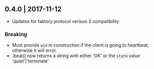 0.4.0 | 2017-11-12
---

 * Updates for faktory protocol verison 2 compatibility

### Breaking

 * Must provide `wid` in construction if the client is going to heartbeat, otherwise it will error.
 * .beat() now returns a string with either 'OK' or the `state` value 'quiet'|'terminate'
